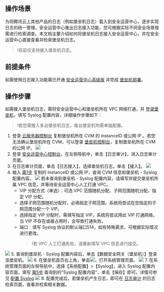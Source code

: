 



## 操作场景
为将腾讯云上其他产品的日志（例如堡垒机日志）载入到安全运营中心，逐步实现日志的统一管理，安全运营中心推出日志接入功能，您可根据实际不同安全场景按需进行检索调查。本文档主要介绍如何将堡垒机日志接入安全运营中心，并在安全运营中心直接查看并检索堡垒机日志。
>!目前仅支持接入堡垒机日志。


## 前提条件
如需使用日志接入功能需已开通 [安全运营中心高级版](https://buy.cloud.tencent.com/soc) 并完成 [堡垒机部署](https://cloud.tencent.com/document/product/1025/32348)。


## 操作步骤
如需接入堡垒机日志，需将安全运营中心和堡垒机所在 VPC 网络打通，并 [登录堡垒机](https://cloud.tencent.com/document/product/1025/32348)，填写 Syslog 配置内容，详细操作步骤如下：
>!若您需接入多台堡垒机日志，每台堡垒机均需单独配置。
>
[](id:1)
1. 登录 [云服务器控制台](https://console.cloud.tencent.com/cvm/instance/index?rid=1) 复制堡垒机所在 CVM 的 instanceID 或公网 IP 。若您无法确认堡垒机所在 CVM，可以登录 [堡垒机控制台](https://console.cloud.tencent.com/cds/dasb)，复制堡垒机所在 CVM 的公网 IP。
![](https://main.qcloudimg.com/raw/946897a737c7aec50c8b14e650601fed.png)
2. 登录 [安全运营中心控制台](https://console.cloud.tencent.com/ssav2/survey)，在左侧导航中，单击【日志审计】，进入日志审计页面。
3. 在日志审计页面，单击【日志接入】，选择堡垒机日志，单击【接入】。
![](https://main.qcloudimg.com/raw/fa18a03cdd28ea272ddc3491a4817ec8.png)
4. 输入 [第1步](#1) 复制的 InstanceID 或公网 IP，查询 CVM 信息和堡垒机 - Syslog 配置内容。
![](https://main.qcloudimg.com/raw/356d56f49b26a34c6d69c6818d94af5a.png)
若未查询到堡垒机 - Syslog 配置内容，请填写并提交堡垒机所属 VPC 信息，并等待安全运营中心人工打通 VPC。
	- VIP 分配方式（单选）：可选 VPC 范围随机分配、子网范围随机分配、指定 VIP 分配。
	 - 选择子网范围随机分配时，必填指定子网范围，系统将尝试在您指定的子网范围分配一个 VIP。
	 - 选择指定 VIP 分配时，需填写指定 VIP，系统将尝试用此 VIP 打通网络，当 VIP 不存在或被占用时，会导致打通失败。
	- 端口：填写 Syslog 协议的默认端口514，如有特殊需求，可根据实际情况进行更改。
		>!若 VPC 人工打通失败，请重新填写 VPC 信息进行提交。
		>
![](https://main.qcloudimg.com/raw/fabc7bb8bfb5baf7dfa71a52e02adf45.png)
[](id:5)
5. 查询到堡垒机 - Syslog 配置内容后，单击【数据安全网关（堡垒机）】登录该堡垒机。
![](https://main.qcloudimg.com/raw/b4419f1557719547b8419dd8cb7eaef4.png)
6. 在堡垒机首页右上角，单击<img src=" https://main.qcloudimg.com/raw/82dfc809b5df76ff939d996ea3136a43.png"  style="margin:0;">，打开系统管理页面。
![](https://main.qcloudimg.com/raw/d3958c08bd7261ca0ead85a513164b81.png)
7. 在系统管理页面的左侧导航中，选择【系统配置】>【Syslog】，进入 Syslog 配置内容页面，填写 [第5步](#5) 查询到的"Syslog 配置内容"，单击【保存】即可。详情可参见 [配置 Syslog](https://cloud.tencent.com/document/product/1025/41891)
![](https://main.qcloudimg.com/raw/9c31107d7cc6cfb4c5ac90cb3a987521.png)
8. 配置完成后，若堡垒机产生日志，即可在  [日志审计](https://console.cloud.tencent.com/ssav2/survey) 的日志检索页面，查看并检索相关数据。
